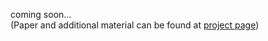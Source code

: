 coming soon...  
(Paper and additional material can be found at [project page](https://poier.github.io/murauer/))
